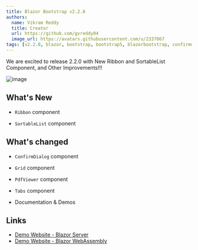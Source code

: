 ```yaml
---
title: Blazor Bootstrap v2.2.0
authors:
  name: Vikram Reddy
  title: Creator
  url: https://github.com/gvreddy04
  image_url: https://avatars.githubusercontent.com/u/2337067
tags: [v2.2.0, blazor, bootstrap, bootstrap5, blazorbootstrap, confirmdialog, pdfviewer, Ribbon, sortablelist, tabs]
---
```


We are excited to release 2.2.0 with New Ribbon and SortableList Component, and Other Improvements!!!

![image](https://i.imgur.com/LpZVLbF.png "Blazor Bootstrap: Ribbon Component")

<!--truncate-->

## What's New

- `Ribbon` component

- `SortableList` component

## What's changed

- `ConfirmDialog` component

- `Grid` component

- `PdfViewer` component

- `Tabs` component

- Documentation & Demos

## Links
- [Demo Website - Blazor Server](https://demos.blazorbootstrap.com/)
- [Demo Website - Blazor WebAssembly](https://demos.getblazorbootstrap.com/)
